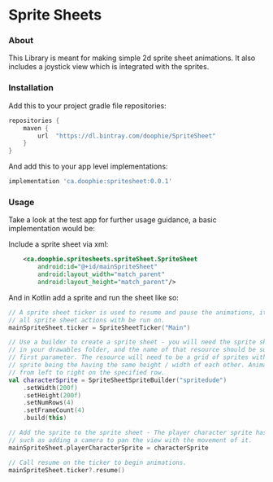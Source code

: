 # Sprite Sheets

### About

This Library is meant for making simple 2d sprite sheet animations. It also includes a joystick view
which is integrated with the sprites.

### Installation

Add this to your project gradle file repositories:

```groovy
repositories {
    maven {
        url  "https://dl.bintray.com/doophie/SpriteSheet" 
    }
}
```

And add this to your app level implementations: 
```groovy
implementation 'ca.doophie:spritesheet:0.0.1'
```

### Usage

Take a look at the test app for further usage guidance, a basic implementation would be:

Include a sprite sheet via xml:
```xml
    <ca.doophie.spritesheets.spriteSheet.SpriteSheet
        android:id="@+id/mainSpriteSheet"
        android:layout_width="match_parent"
        android:layout_height="match_parent"/>
```

And in Kotlin add a sprite and run the sheet like so:

```kotlin
// A sprite sheet ticker is used to resume and pause the animations, it will run the thread that
// all sprite sheet actions with be run on.
mainSpriteSheet.ticker = SpriteSheetTicker("Main")

// Use a builder to create a sprite sheet - you will need the sprite sheet resource
// in your drawables folder, and the name of that resource should be supplied as the 
// first parameter. The resource will need to be a grid of sprites with each rectangular 
// sprite being the having the same height / width of each other. Animations will draw the sprite
// from left to right on the specified row.
val characterSprite = SpriteSheetSpriteBuilder("spritedude")
    .setWidth(200f)
    .setHeight(200f)
    .setNumRows(4)
    .setFrameCount(4)
    .build(this)

// Add the sprite to the sprite sheet - The player character sprite has special properties,
// such as adding a camera to pan the view with the movement of it. 
mainSpriteSheet.playerCharacterSprite = characterSprite

// Call resume on the ticker to begin animations.
mainSpriteSheet.ticker?.resume()
```